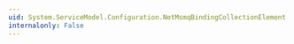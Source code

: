 ```yaml
---
uid: System.ServiceModel.Configuration.NetMsmqBindingCollectionElement.#ctor
internalonly: False
---
```

